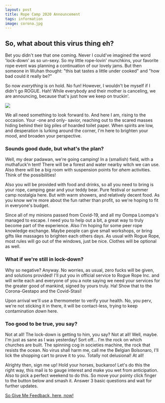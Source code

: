 ```yaml
---
layout: post
title: Rope Camp 2020 Announcement
tags: information
image: corona.jpg
---
```

## So, what about this virus thing eh?
Bet you didn't see that one coming. Never I could've imagined the word 'lock-down' as so un-sexy. So my little rope-lovin' munchkins, your favorite rope event was planning a continuation of our lovely jams. But then someone in Wuhan thought: "this bat tastes a little under cooked" and "how bad could it really be?"

So now *everything* is on hold. No fun! However, I wouldn't be myself if I didn't go ROGUE. Hah! While everybody and their mother is canceling, we are announcing, because that's just how we keep on truckin'.

![]({{site.url}}/assets/img/lExIebJ.png)


We all need something to look forward to. And here I am, rising to the occasion. Your -one and only- savior, reaching out to the scared masses hiding behind their big piles of hoarded toilet paper. When spirits are low, and desperation is lurking around the corner, I'm here to brighten your mood, and broaden your perspective. 

### Sounds good dude, but what's the plan? 
Well, my dear padawan, we're going camping! In a (smallish) field, with a muthafuck'n tent! There will be a forest and water nearby witch we can use. Also there will be a big room with suspension points for *ahem* activities. Think of the possibilities!

Also you will be provided with food and drinks, so all you need to bring is your rope, camping gear and your teddy bear.
Pure festival or summer camp nostalgia here. But with warm showers, and relatively decent food. As you know we're more about the fun rather than profit, so we're hoping to fit in everyone's budget. 

Since all of my minions passed from Covid-19, and all my Oompa Loompa's managed to escape. I need you to help out a bit, a great way to truly become part of the experience. Also I'm hoping for some peer rope knowledge exchange. Maybe people can give small workshops, or bring gifts like massages to brighten each others days. 
As usual with Rogue Rope, most rules will go out of the windows, just be nice. Clothes will be optional as well.

### What if we're still in lock-down? 
Why so negative? Anyway. No worries, as usual, zero fucks will be given, and solutions provided! I'll put you in official service to Rogue Rope Inc. and will write each and everyone of you a note saying we need your services for the greater good of mankind, signed by yours truly. Ha! Show that to the Corona-Gestapo and the Covid-Stasi!

Upon arrival we'll use a thermometer to verify your health. No, you perv, we're not sticking it in there, it will be contact-less, trying to keep contamination *down* here. 

### Too good to be true, you say? 
Not at all! The lock-down is getting to him, you say? Not at all! Well, maybe. I'm just as sane as I was yesterday! Sort off... I'm the rock on which churches are built. The spinning cog in societies machine, the rock that resists the ocean. No virus shall harm me, call me the Belgian Bolsonaro, I'll lick the shopping cart to prove it to you. Totally not delusional! At all!

Alrighty then, sign me up!
Hold your horses, buckaroo! Let's do this the right way, this mail is to gauge interest and make you wet from anticipation. Also to pick a perfect weekend to do this. So move your pointy click finger to the button below and smash it. Answer 3 basic questions and wait for further updates.
 

[So Give Me Feedback, here, now!](https://docs.google.com/forms/d/e/1FAIpQLSc7sgFfpmuWZ62QI0hnRc2eGW88O_0oe-3zSfcJXgqiQ4BgTg/viewform)
